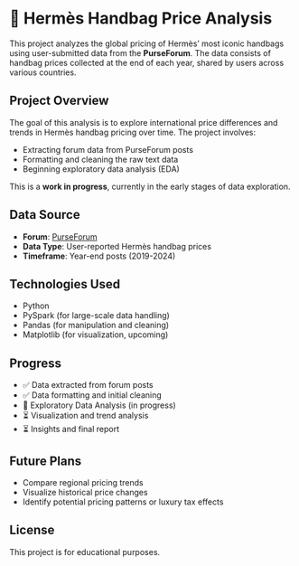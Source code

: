 # 👜 Hermès Handbag Price Analysis

This project analyzes the global pricing of Hermès’ most iconic handbags using user-submitted data from the **PurseForum**. The data consists of handbag prices collected at the end of each year, shared by users across various countries.

## Project Overview

The goal of this analysis is to explore international price differences and trends in Hermès handbag pricing over time. The project involves:

- Extracting forum data from PurseForum posts
- Formatting and cleaning the raw text data
- Beginning exploratory data analysis (EDA)

This is a **work in progress**, currently in the early stages of data exploration.

## Data Source

- **Forum**: [PurseForum](https://forum.purseblog.com/)
- **Data Type**: User-reported Hermès handbag prices
- **Timeframe**: Year-end posts (2019-2024)

## Technologies Used

- Python
- PySpark (for large-scale data handling)
- Pandas (for manipulation and cleaning)
- Matplotlib (for visualization, upcoming)


## Progress

- ✅ Data extracted from forum posts
- ✅ Data formatting and initial cleaning
- 🔄 Exploratory Data Analysis (in progress)
- ⏳ Visualization and trend analysis
- ⏳ Insights and final report

## Future Plans

- Compare regional pricing trends
- Visualize historical price changes
- Identify potential pricing patterns or luxury tax effects

## License

This project is for educational purposes.
